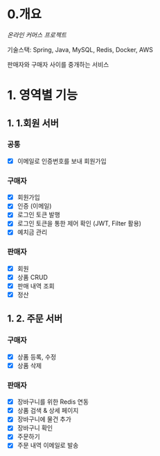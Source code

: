 # 0.개요
*온라인 커머스 프로젝트*

기술스택: Spring, Java, MySQL, Redis, Docker, AWS

판매자와 구매자 사이를 중개하는 서비스

# 1. 영역별 기능

## 1. 1.회원 서버

### 공통
- [x] 이메일로 인증번호를 보내 회원가입

### 구매자
- [x] 회원가입
- [x] 인증 (이메일)
- [x] 로그인 토큰 발행
- [x] 로그인 토큰을 통한 제어 확인 (JWT, Filter 활용)
- [x] 예치금 관리

### 판매자
- [x] 회원
- [x] 상품 CRUD
- [x] 판매 내역 조회
- [x] 정산

## 1. 2. 주문 서버

### 구매자
- [x] 상품 등록, 수정
- [x] 상품 삭제

### 판매자
- [x] 장바구니를 위한 Redis 연동
- [x] 상품 검색 & 상세 페이지
- [x] 장바구니에 물건 추가
- [x] 장바구니 확인
- [x] 주문하기
- [x] 주문 내역 이메일로 발송